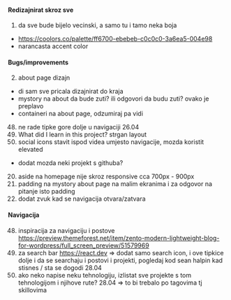 #### Redizajnirat skroz sve
1. da sve bude bijelo vecinski, a samo tu i tamo neka boja
  - https://coolors.co/palette/ff6700-ebebeb-c0c0c0-3a6ea5-004e98 
  - narancasta accent color

#### Bugs/improvements
2. about page dizajn
 - di sam sve pricala dizajnirat do kraja
 - mystory na about da bude zuti? ili odgovori da budu zuti? ovako je preplavo
 - containeri na about page, odzumiraj pa vidi
48. ne rade tipke gore dolje u navigaciji 26.04
1. What did I learn in this project? strgan layout
25. social icons stavit ispod videa umjesto navigacije, mozda koristit elevated
  - dodat mozda neki projekt s githuba?
20. aside na homepage nije skroz responsive cca 700px - 900px
21. padding na mystory about page na malim ekranima i za odgovor na pitanje isto padding
7. dodat zvuk kad se navigacija otvara/zatvara

#### Navigacija
48. inspiracija za navigaciju i postove https://preview.themeforest.net/item/zento-modern-lightweight-blog-for-wordpress/full_screen_preview/51579969
46. za search bar https://react.dev => dodat samo search icon, i ove tipkice dolje i da se searchaju i postovi i projekti, pogledaj kod sean halpin kad stisnes / sta se dogodi 28.04
47. ako neko napise neku tehnologiju, izlistat sve projekte s tom tehnologijom i njihove rute? 28.04 => to bi trebalo po tagovima tj skillovima
